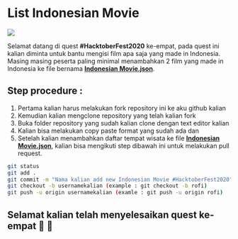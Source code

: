 # List Indonesian Movie
![](https://id.bookmyshow.com/blog-hiburan/wp-content/uploads/2016/03/film-indonesia.jpg)

Selamat datang di quest **#HacktoberFest2020** ke-empat, pada quest ini kalian diminta untuk bantu mengisi film apa saja yang made in Indonesia. Masing masing peserta paling minimal menambahkan 2 film yang made in Indonesia ke file bernama **[Indonesian Movie.json](https://github.com/tiuinws/list-vacation-spot-on-indonesia/blob/master/indonesia-vacation.json)**.

## Step procedure :
1. Pertama kalian harus melakukan fork repository ini ke aku github kalian
2. Kemudian kalian mengclone repository yang telah kalian fork 
3. Buka folder repository yang sudah kalian clone dengan text editor kalian
4. Kalian bisa melakukan copy paste format yang sudah ada dan 
5. Setelah kalian menambahkan daftar tempat wisata ke file **[Indonesian Movie.json](https://github.com/tiuinws/list-culture-on-indonesia/blob/master/indonesia-culture.json)**, kalian bisa mengikuti step dibawah ini untuk melakukan pull request.

```bash
git status 
git add .
git commit -m "Nama kalian add new Indonesian Movie #HacktoberFest2020"
git checkout -b usernamekalian (example : git checkout -b rofi)
git push -u origin usernamekalian (examle : git push -u origin rofi)
```

## Selamat kalian telah menyelesaikan quest ke-empat :clap: :clap:
